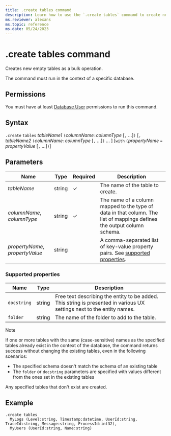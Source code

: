 ```yaml
---
title: .create tables command
description: Learn how to use the `.create tables` command to create new empty tables as a bulk operation.
ms.reviewer: alexans
ms.topic: reference
ms.date: 05/24/2023
---
```

# .create tables command

Creates new empty tables as a bulk operation.

The command must run in the context of a specific database.

## Permissions

You must have at least [Database User](access-control/role-based-access-control.md) permissions to run this command.

## Syntax

`.create` `tables` *tableName1* `(`*columnName*`:`*columnType* [`,` ...]`)` [`,` *tableName2* `(`*columnName*`:`*columnType* [`,` ...]`)` ... ] [`with` `(`*propertyName* `=` *propertyValue* [`,` ...]`)`]

## Parameters

| Name | Type | Required | Description |
|--|--|--|--|
| *tableName* | string | &check; | The name of the table to create. |
| *columnName*, *columnType* | string | &check; | The name of a column mapped to the type of data in that column. The list of mappings defines the output column schema.|
| *propertyName*, *propertyValue* | string | | A comma-separated list of key-value property pairs. See [supported properties](#supported-properties).|

### Supported properties

|Name|Type|Description|
|--|--|--|
|`docstring`|string|Free text describing the entity to be added. This string is presented in various UX settings next to the entity names.|
|`folder`|string|The name of the folder to add to the table.|

> [!NOTE]
> If one or more tables with the same (case-sensitive) names as the specified tables already exist in the context of the database, the command returns success without changing the existing tables, even in the following scenarios:
>
> - The specified schema doesn't match the schema of an existing table
> - The `folder` or `docstring` parameters are specified with values different from the ones set in the existing tables
>
> Any specified tables that don't exist are created.

## Example

```kusto
.create tables 
  MyLogs (Level:string, Timestamp:datetime, UserId:string, TraceId:string, Message:string, ProcessId:int32),
  MyUsers (UserId:string, Name:string)
```
